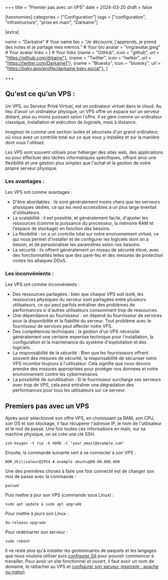 +++
title = "Premier pas avec un VPS"
date = 2024-03-20
draft = false

[taxonomies]
categories = ["Configuration"]
tags = ["configuration", "infrastructure", "prise en main", "Darkaine"]

[extra]

name = "Darkaine"                     # Your name
bio = "Je découvre, j'apprends, je prend des notes et je partage mes mémos."                          # Your bio
avatar = "img/avatar.jpeg"            # Your avatar
links = [                             # Your links
    {name = "GitHub", icon = "github", url = "https://github.com/drkaine"},
    {name = "Twitter", icon = "twitter", url = "https://twitter.com/Darkaine1"},
    {name = "Bluesky", icon = "bluesky", url = "https://bsky.app/profile/darkaine.bsky.social"},
]

+++

## Qu'est ce qu'un VPS :

Un VPS, ou Serveur Privé Virtuel, est un ordinateur virtuel dans le cloud. Au lieu d'avoir un ordinateur physique, un VPS offre un espace sur un serveur distant, plus ou moins puissant selon l'offre. Il se gère comme un ordinateur classique, installation et exécution de logiciels, mais à distance.

Imaginez-le comme une section isolée et sécurisée d'un grand ordinateur, où vous avez un contrôle total sur ce que vous y installez et sur la manière dont vous l'utilisez.

Les VPS sont souvent utilisés pour héberger des sites web, des applications ou pour effectuer des tâches informatiques spécifiques, offrant ainsi une flexibilité et une gestion plus simples que l'achat et la gestion de notre propre serveur physique.


### Les avantages :

Les VPS ont comme avantages :

* D'être abordables : ils sont généralement moins chers que les serveurs physiques dédiés, ce qui les rend accessibles à un plus large éventail d'utilisateurs.
* La scalabilité : il est possible, et généralement facile, d'ajuster les ressources (comme la puissance du processeur, la mémoire RAM et l'espace de stockage) en fonction des besoins.
* La flexibilité : on a un contrôle total sur notre environnement virtuel, ce qui nous permet d'installer et de configurer les logiciels dont on a besoin, et de personnaliser les paramètres selon nos besoins.
* La sécurité : ils offrent généralement un niveau de sécurité élevé, avec des fonctionnalités telles que des pare-feu et des mesures de protection contre les attaques DDoS.


### Les inconvénients :


Les VPS ont comme inconvénients :

* Des ressources partagées : bien que chaque VPS soit isolé, les ressources physiques du serveur sont partagées entre plusieurs utilisateurs, ce qui peut parfois entraîner des problèmes de performances si d'autres utilisateurs consomment trop de ressources.
* Une dépendance au fournisseur : on dépend du fournisseur de services pour la disponibilité et la fiabilité du serveur. Tout problème avec le fournisseur de services peut affecter notre VPS.
* Des compétences techniques : la gestion d'un VPS nécessite généralement une certaine expertise technique pour l'installation, la configuration et la maintenance du système d'exploitation et des logiciels.
* La responsabilité de la sécurité : Bien que les fournisseurs offrent souvent des mesures de sécurité, la responsabilité de sécuriser notre VPS incombe toujours à l'utilisateur. Cela signifie que nous devons prendre des mesures appropriées pour protéger nos données et notre environnement contre les cybermenaces.
* La possibilité de surutilisation : Si le fournisseur surcharge ses serveurs avec trop de VPS, cela peut entraîner une dégradation des performances pour tous les utilisateurs sur ce serveur.


## Premiers pas avec un VPS

Après avoir sélectionné son offre VPS, en choisissant sa RAM, son CPU, son OS et son stockage, il faut récupérer l'adresse IP, le nom de l'utilisateur et le mot de passe. Une fois toutes ces informations en main, sur sa machine physique, on se crée une clé SSH.

 ``` 
 ssh-keygen -t rsa -b 4096 -C "your_email@example.com" 
 ```

Ensuite, la commande suivante sert à se connecter à son VPS :

 ``` 
 NOM_Utilisateur@IPV4 # exemple ubuntu@00.00.000.000 
 ```

Une des premières choses à faire une fois connecté est de changer son mot de passe avec la commande :

 ``` 
 passwd 
 ```

Puis mettre à jour son VPS (commande sous Linux) :

``` 
sudo apt update & sudo apt upgrade 
```

Pour mettre à jours son Linux :
```
do-release-upgrade
```

Pour redémarrer son serveur :

``` 
sudo reboot 
```

Il ne reste plus qu'à installer les gestionnaires de paquets et les langages que nous voulons utiliser puis [configurer Git](/notes/git) pour pouvoir commencer à travailler. Pour avoir un site fonctionnel et ouvert, il faut avoir un nom de domaine, le rattacher au VPS et [configurer son serveur (exemple : apache ou nginx)](/notes/configuration-server).
